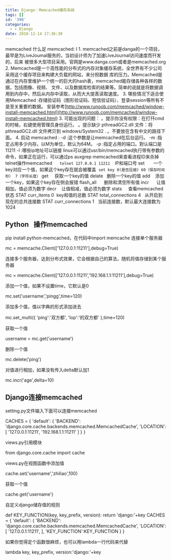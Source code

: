 ```yaml
---
title: Django：Memcached缓存系统
tags: []
id: '398'
categories:
  - - Django
date: 2018-12-14 17:36:30
---
```


memcached 什么足 memcached: I 1. memcached之前是danga的一个项目，最早是为LiveJoumal服务的，当初设计师为了加速LiveJournal访问速度而幵发的，后来 被很多大型项目采用。官网是www.danga.com或者是memcached.org 2. Memcached是一个高性能的分布式的内存对象缓存系统，全世界有不少公司采用这个缓存项目来构建大负载的网站，来分担数据 库的压力。Memcached是通过在内存里维护一个统一的巨大的hash表，memcached能存储各种各样的数据，包括图像、视频、 文件、以及数据库检索的结果等。简单的说就是将数据调用到内存中，然后从内存中读取，从而大大提髙读取速度。 3. 哪些情况下适合使用Memcached :存储验证码（图形验证码、短信验证码）、登录session等所有不是至关重要的数据。 安装参考[http://www.runoob.com/memcached/window-install-memcached.html](http://www.runoob.com/memcached/window-install-memcached.html) 3. 可能出现的问题： 。提示你没有权限：在打幵cmd的时候，右键使用管理员身份运行。 。提示缺少 pthreadGC2.dll 文件：将 pthreadGC2.dll 文件拷贝到 windows/System32 . 。不要放在含有中文的路径下面。 4. 启动 memcached : -d :这个参数是让memcached在后台运行。 -m :指定占用多少内存。以M为单位，默认为64M。 -p :指定占用的端口。對认端口是11211 -l :哪些ip地址可以链接 linux可以通过usr/bin/memcached执行带有参数的命令，如果正在运行，可以通过ps auxgrep memcached来查看进程ID来杀掉 telnet操作memcached      `telnet 127.0.0.1 11211`    IP和端口号 set       一个key对应一个值，如果这个key存在就会被覆盖  `set key 0(是否压缩) 60（保存时间秒） 7（字符长度）` get     获取一个key的值 delate   删除一个key的值 add    添加一个key，如果这个key存在侧会报错 flash\_all      删除和清空所有值 incr      让值相加，值必须为数字 decr    让值相减，值必须为数字 stats     查看memcached状态 STAT curr\_items 0  key和值的总数 STAT total\_connections 4   从开启到现在的总共连接数 STAT curr\_connections 1   当前连接数，默认最大连接数为1024

## Python   操作memcached

pip install python-memcached，在代码中import memcache 连接单个服务器

mc = memcache.Client(\['127.0.0.1:11211'\],debug=True)

连接多个服务器，达到分布式效果，它会根据自己的算法，随机将值存储到某个服务器

mc = memcache.Client(\['127.0.0.1:11211','192.168.1.1:11211'\],debug=True)

添加一个值，如果不设置time，它默认是0

mc.set('username','pingg',time=120)

添加多个值，值以字典的形式添加进去

mc.set\_multi({
    'ping':'双方都',
    'lop':'的双方都'
},time=120)

获取一个值

username = mc.get('username')

删除一个值

mc.delete('ping')

对值进行相加，如果没有传入delta默认加1

mc.incr('age',delta=10)

## Django连接memcached

setting.py文件输入下面可以连接memcached

CACHES = {
    'default': {
        'BACKEND': 'django.core.cache.backends.memcached.MemcachedCache',
        'LOCATION': \[
            '127.0.0.1:11211',
            '192.168.1.1:11211'
        \]
    }
}

views.py引用模块

from django.core.cache import cache

views.py在视图函数中添加值

cache.set('username','zhiliao',100)

获取一个值

cache.get('username')

自定义django储存值的规则

def KEY\_FUNCTION(key, key\_prefix, version):
    return 'django:'+key
CACHES = {
    'default': {
        'BACKEND': 'django.core.cache.backends.memcached.MemcachedCache',
        'LOCATION': \[
            '127.0.0.1:11211',
        \],
        'KEY\_FUNCTION':KEY\_FUNCTION
    }
}

如果你觉得定个函数很麻烦，也可以用lambda一行代码来代替

lambda key, key\_prefix, version:'django:'+key